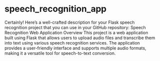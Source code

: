 # speech_recognition_app
 Certainly! Here’s a well-crafted description for your Flask speech recognition project that you can use in your GitHub repository:  Speech Recognition Web Application Overview This project is a web application built using Flask that allows users to upload audio files and transcribe them into text using various speech recognition services. The application provides a user-friendly interface and supports multiple audio formats, making it a versatile tool for speech-to-text conversion.
